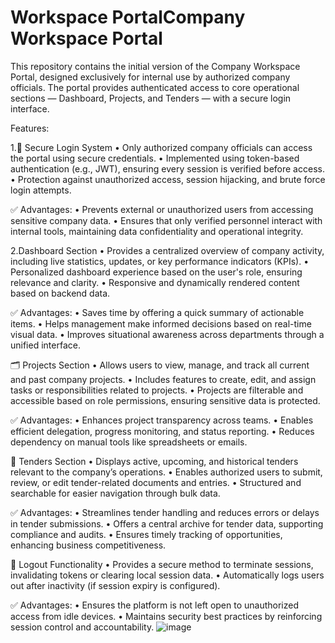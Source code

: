 # Workspace PortalCompany Workspace Portal
This repository contains the initial version of the Company Workspace Portal, designed exclusively for internal use by authorized company officials. The portal provides authenticated access to core operational sections — Dashboard, Projects, and Tenders — with a secure login interface.


Features: 

1.🔐 Secure Login System 
•	Only authorized company officials can access the portal using secure credentials.
•	Implemented using token-based authentication (e.g., JWT), ensuring every session is verified before access.
•	Protection against unauthorized access, session hijacking, and brute force login attempts.

✅ Advantages:
•	Prevents external or unauthorized users from accessing sensitive company data.
•	Ensures that only verified personnel interact with internal tools, maintaining data confidentiality and operational integrity.


 
2.Dashboard Section
•	Provides a centralized overview of company activity, including live statistics, updates, or key performance indicators (KPIs).
•	Personalized dashboard experience based on the user's role, ensuring relevance and clarity.
•	Responsive and dynamically rendered content based on backend data.

✅ Advantages:
•	Saves time by offering a quick summary of actionable items.
•	Helps management make informed decisions based on real-time visual data.
•	Improves situational awareness across departments through a unified interface.

 
🗂️ Projects Section
•	Allows users to view, manage, and track all current and past company projects.
•	Includes features to create, edit, and assign tasks or responsibilities related to projects.
•	Projects are filterable and accessible based on role permissions, ensuring sensitive data is protected.

✅ Advantages:
•	Enhances project transparency across teams.
•	Enables efficient delegation, progress monitoring, and status reporting.
•	Reduces dependency on manual tools like spreadsheets or emails.
 
📑 Tenders Section
•	Displays active, upcoming, and historical tenders relevant to the company’s operations.
•	Enables authorized users to submit, review, or edit tender-related documents and entries.
•	Structured and searchable for easier navigation through bulk data.

✅ Advantages:
•	Streamlines tender handling and reduces errors or delays in tender submissions.
•	Offers a central archive for tender data, supporting compliance and audits.
•	Ensures timely tracking of opportunities, enhancing business competitiveness.
 
🚪 Logout Functionality
•	Provides a secure method to terminate sessions, invalidating tokens or clearing local session data.
•	Automatically logs users out after inactivity (if session expiry is configured).

✅ Advantages:
•	Ensures the platform is not left open to unauthorized access from idle devices.
•	Maintains security best practices by reinforcing session control and accountability.
![image](https://github.com/user-attachments/assets/2beaad4f-44b7-4f58-98ed-86b350ff80ea)
